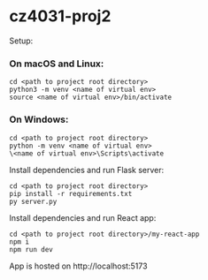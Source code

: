 # cz4031-proj2
Setup:
### On macOS and Linux:
```shell
cd <path to project root directory>
python3 -m venv <name of virtual env>
source <name of virtual env>/bin/activate
```

### On Windows:
```shell
cd <path to project root directory>
python -m venv <name of virtual env>
\<name of virtual env>\Scripts\activate
```
Install dependencies and run Flask server:
```shell
cd <path to project root directory>
pip install -r requirements.txt
py server.py
```

Install dependencies and run React app:
```shell
cd <path to project root directory>/my-react-app
npm i
npm run dev
```
App is hosted on http://localhost:5173
